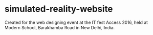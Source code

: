 # simulated-reality-website
Created for the web designing event at the IT fest Access 2016, held at Modern School, Barakhamba Road in New Delhi, India.

